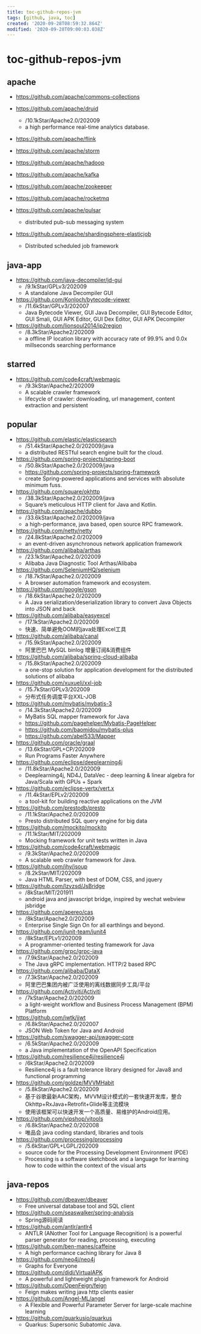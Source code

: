 ```yaml
---
title: toc-github-repos-jvm
tags: [github, java, toc]
created: '2020-09-28T08:59:32.864Z'
modified: '2020-09-28T09:00:03.038Z'
---
```


# toc-github-repos-jvm

## apache

- https://github.com/apache/commons-collections

- https://github.com/apache/druid
  - /10.1kStar/Apache2.0/202009
  - a high performance real-time analytics database.
- https://github.com/apache/flink
- https://github.com/apache/storm
- https://github.com/apache/hadoop
- https://github.com/apache/kafka
- https://github.com/apache/zookeeper
- https://github.com/apache/rocketmq
- https://github.com/apache/pulsar
  - distributed pub-sub messaging system
- https://github.com/apache/shardingsphere-elasticjob
  - Distributed scheduled job framework

## java-app

- https://github.com/java-decompiler/jd-gui
  - /9.1kStar/GPLv3/202009
  - A standalone Java Decompiler GUI
- https://github.com/Konloch/bytecode-viewer
  - /11.6kStar/GPLv3/202007
  - Java Bytecode Viewer, GUI Java Decompiler, GUI Bytecode Editor, GUI Smali, GUI APK Editor, GUI Dex Editor, GUI APK Decompiler
- https://github.com/lionsoul2014/ip2region
  - /8.3kStar/Apache2/202009
  - a offline IP location library with accuracy rate of 99.9% and 0.0x millseconds searching performance

## starred

- https://github.com/code4craft/webmagic
  - /9.3kStar/Apache2/202009
  - A scalable crawler framework
  - lifecycle of crawler: downloading, url management, content extraction and persistent

## popular

- https://github.com/elastic/elasticsearch
  - /51.4kStar/Apache2.0/202009/java
  - a distributed RESTful search engine built for the cloud.
- https://github.com/spring-projects/spring-boot
  - /50.8kStar/Apache2.0/202009/java
  - https://github.com/spring-projects/spring-framework
  - create Spring-powered applications and services with absolute minimum fuss.
- https://github.com/square/okhttp
  - /38.3kStar/Apache2.0/202009/java
  - Square’s meticulous HTTP client for Java and Kotlin.
- https://github.com/apache/dubbo
  - /33.6kStar/Apache2.0/202009/java
  - a high-performance, java based, open source RPC framework.
- https://github.com/netty/netty
  - /24.8kStar/Apache2.0/202009
  - an event-driven asynchronous network application framework
- https://github.com/alibaba/arthas
  - /23.1kStar/Apache2.0/202009
  - Alibaba Java Diagnostic Tool Arthas/Alibaba
- https://github.com/SeleniumHQ/selenium
  - /18.7kStar/Apache2.0/202009
  - A browser automation framework and ecosystem.
- https://github.com/google/gson
  - /18.6kStar/Apache2.0/202009
  - A Java serialization/deserialization library to convert Java Objects into JSON and back
- https://github.com/alibaba/easyexcel
  - /17.1kStar/Apache2.0/202009
  - 快速、简单避免OOM的java处理Excel工具
- https://github.com/alibaba/canal
  - /15.9kStar/Apache2.0/202009
  - 阿里巴巴 MySQL binlog 增量订阅&消费组件
- https://github.com/alibaba/spring-cloud-alibaba
  - /15.8kStar/Apache2.0/202009
  - a one-stop solution for application development for the distributed solutions of alibaba
- https://github.com/xuxueli/xxl-job
  - /15.7kStar/GPLv3/202009
  - 分布式任务调度平台XXL-JOB
- https://github.com/mybatis/mybatis-3
  - /14.3kStar/Apache2.0/202009
  - MyBatis SQL mapper framework for Java
  - https://github.com/pagehelper/Mybatis-PageHelper
  - https://github.com/baomidou/mybatis-plus
  - https://github.com/abel533/Mapper
- https://github.com/oracle/graal
  - /13.6kStar/GPL+CP/202009
  - Run Programs Faster Anywhere
- https://github.com/eclipse/deeplearning4j
  - /11.8kStar/Apache2.0/202009
  - Deeplearning4j, ND4J, DataVec - deep learning & linear algebra for Java/Scala with GPUs + Spark
- https://github.com/eclipse-vertx/vert.x
  - /11.4kStar/EPLv2/202009
  - a tool-kit for building reactive applications on the JVM
- https://github.com/prestodb/presto
  - /11.1kStar/Apache2.0/202009
  - Presto distributed SQL query engine for big data
- https://github.com/mockito/mockito
  - /11.1kStar/MIT/202009
  - Mocking framework for unit tests written in Java
- https://github.com/code4craft/webmagic
  - /9.3kStar/Apache2.0/202009
  - A scalable web crawler framework for Java.
- https://github.com/jhy/jsoup
  - /8.2kStar/MIT/202009
  - Java HTML Parser, with best of DOM, CSS, and jquery
- https://github.com/lzyzsd/JsBridge
  - /8kStar/MIT/201911
  - android java and javascript bridge, inspired by wechat webview jsbridge
- https://github.com/apereo/cas
  - /8kStar/Apache2.0/202009
  - Enterprise Single Sign On for all earthlings and beyond.
- https://github.com/junit-team/junit4
  - /8kStar/EPLv1/202009
  - A programmer-oriented testing framework for Java
- https://github.com/grpc/grpc-java
  - /7.9kStar/Apache2.0/202009
  - The Java gRPC implementation. HTTP/2 based RPC
- https://github.com/alibaba/DataX
  - /7.3kStar/Apache2.0/202009
  - 阿里巴巴集团内被广泛使用的离线数据同步工具/平台
- https://github.com/Activiti/Activiti
  - /7kStar/Apache2.0/202009
  - a light-weight workflow and Business Process Management (BPM) Platform 
- https://github.com/jwtk/jjwt
  - /6.8kStar/Apache2.0/202007
  - JSON Web Token for Java and Android
- https://github.com/swagger-api/swagger-core
  - /6.5kStar/Apache2.0/202009
  - a Java implementation of the OpenAPI Specification
- https://github.com/resilience4j/resilience4j
  - /6kStar/Apache2.0/202009
  - Resilience4j is a fault tolerance library designed for Java8 and functional programming
- https://github.com/goldze/MVVMHabit
  - /5.8kStar/Apache2.0/202009
  - 基于谷歌最新AAC架构，MVVM设计模式的一套快速开发库，整合Okhttp+RxJava+Retrofit+Glide等主流模块
  - 使用该框架可以快速开发一个高质量、易维护的Android应用。
- https://github.com/vipshop/vjtools
  - /6.8kStar/Apache2.0/202008
  - 唯品会 java coding standard, libraries and tools
- https://github.com/processing/processing
  - /5.6kStar/GPL+LGPL/202009
  - source code for the Processing Development Environment (PDE)
  - Processing is a software sketchbook and a language for learning how to code within the context of the visual arts

## java-repos

- https://github.com/dbeaver/dbeaver
  - Free universal database tool and SQL client
- https://github.com/seaswalker/spring-analysis
  - Spring源码阅读
- https://github.com/antlr/antlr4
  - ANTLR (ANother Tool for Language Recognition) is a powerful parser generator for reading, processing, executing
- https://github.com/ben-manes/caffeine
  - A high performance caching library for Java 8
- https://github.com/neo4j/neo4j
  - Graphs for Everyone
- https://github.com/didi/VirtualAPK
  - A powerful and lightweight plugin framework for Android
- https://github.com/OpenFeign/feign
  - Feign makes writing java http clients easier
- https://github.com/Angel-ML/angel
  - A Flexible and Powerful Parameter Server for large-scale machine learning
- https://github.com/quarkusio/quarkus
  - Quarkus: Supersonic Subatomic Java.
